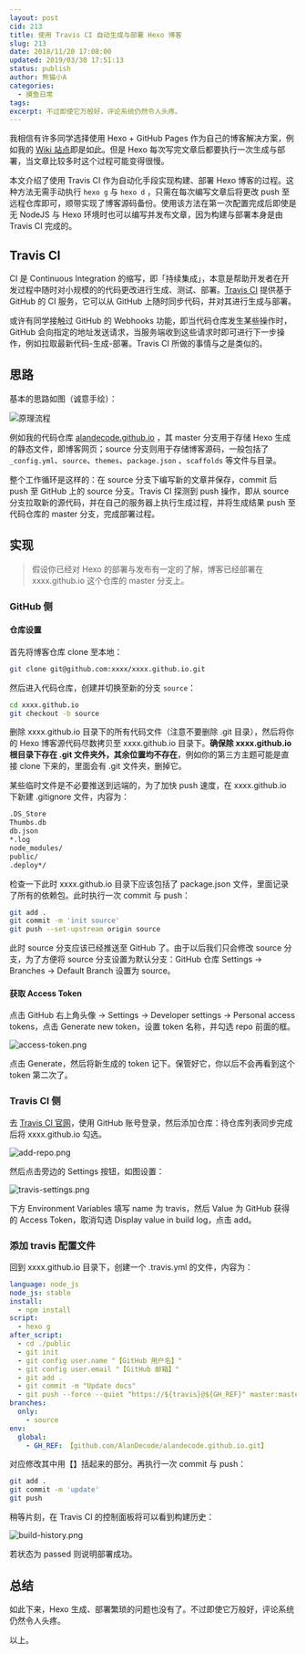 ```yaml
---
layout: post
cid: 213
title: 使用 Travis CI 自动生成与部署 Hexo 博客
slug: 213
date: 2018/11/20 17:08:00
updated: 2019/03/30 17:51:13
status: publish
author: 熊猫小A
categories: 
  - 摸鱼日常
tags: 
excerpt: 不过即使它万般好，评论系统仍然令人头疼。
---
```



我相信有许多同学选择使用 Hexo + GitHub Pages 作为自己的博客解决方案，例如我的 [Wiki 站点](https://wiki.imalan.cn)即是如此。但是 Hexo 每次写完文章后都要执行一次生成与部署，当文章比较多时这个过程可能变得很慢。

本文介绍了使用 Travis CI 作为自动化手段实现构建、部署 Hexo 博客的过程。这种方法无需手动执行 `hexo g` 与 `hexo d` ，只需在每次编写文章后将更改 push 至远程仓库即可，顺带实现了博客源码备份。使用该方法在第一次配置完成后即使是无 NodeJS 与 Hexo 环境时也可以编写并发布文章，因为构建与部署本身是由 Travis CI 完成的。

## Travis CI

CI 是 Continuous Integration 的缩写，即「持续集成」，本意是帮助开发者在开发过程中随时对小规模的的代码更改进行生成、测试、部署。[Travis CI](https://travis-ci.com/) 提供基于 GitHub 的 CI 服务，它可以从 GitHub 上随时同步代码，并对其进行生成与部署。

或许有同学接触过 GitHub 的 Webhooks 功能，即当代码仓库发生某些操作时，GitHub 会向指定的地址发送请求，当服务端收到这些请求时即可进行下一步操作，例如拉取最新代码-生成-部署。Travis CI 所做的事情与之是类似的。

## 思路

基本的思路如图（诚意手绘）：

![原理流程](./assets/2531426090.jpg)

例如我的代码仓库 [alandecode.github.io](https://github.com/AlanDecode/alandecode.github.io) ，其 master 分支用于存储 Hexo 生成的静态文件，即博客网页；source 分支则用于存储博客源码，一般包括了 `_config.yml`、`source`、`themes`、`package.json` 、`scaffolds` 等文件与目录。

整个工作循环是这样的：在 source 分支下编写新的文章并保存，commit 后 push 至 GitHub 上的 source 分支。Travis CI 探测到 push 操作，即从 source 分支拉取新的源代码，并在自己的服务器上执行生成过程，并将生成结果 push 至代码仓库的 master 分支，完成部署过程。

## 实现

> 假设你已经对 Hexo 的部署与发布有一定的了解，博客已经部署在 xxxx.github.io 这个仓库的 master 分支上。

### GitHub 侧

#### 仓库设置

首先将博客仓库 clone 至本地：

```bash
git clone git@github.com:xxxx/xxxx.github.io.git
```

然后进入代码仓库，创建并切换至新的分支 `source`：

```bash
cd xxxx.github.io
git checkout -b source
```

删除 xxxx.github.io 目录下的所有代码文件（注意不要删除 .git 目录），然后将你的 Hexo 博客源代码尽数拷贝至 xxxx.github.io 目录下。**确保除 xxxx.github.io 根目录下存在 .git 文件夹外，其余位置均不存在**，例如你的第三方主题可能是直接 clone 下来的，里面会有 .git 文件夹，删掉它。

某些临时文件是不必要推送到远端的，为了加快 push 速度，在 xxxx.github.io 下新建 .gitignore 文件，内容为：

```bash
.DS_Store
Thumbs.db
db.json
*.log
node_modules/
public/
.deploy*/
```

检查一下此时 xxxx.github.io 目录下应该包括了 package.json 文件，里面记录了所有的依赖包。此时执行一次 commit 与 push：

```bash
git add .
git commit -m 'init source'
git push --set-upstream origin source
```

此时 source 分支应该已经推送至 GitHub 了。由于以后我们只会修改 source 分支，为了方便将 source 分支设置为默认分支：GitHub 仓库 Settings → Branches → Default Branch 设置为 source。

#### 获取 Access Token

点击 GitHub 右上角头像 → Settings → Developer settings → Personal access tokens，点击 Generate new token，设置 token 名称，并勾选 repo 前面的框。

![access-token.png][2]

点击 Generate，然后将新生成的 token 记下。保管好它，你以后不会再看到这个 token 第二次了。

### Travis CI 侧

去 [Travis CI 官网](https://www.travis-ci.org/)，使用 GitHub 账号登录，然后添加仓库：待仓库列表同步完成后将 xxxx.github.io 勾选。

![add-repo.png][3]

然后点击旁边的 Settings 按钮，如图设置：

![travis-settings.png][4]

下方 Environment Variables 填写 name 为 travis，然后 Value 为 GitHub 获得的 Access Token，取消勾选 Display value in build log，点击 add。

### 添加 travis 配置文件

回到 xxxx.github.io 目录下，创建一个 .travis.yml 的文件，内容为：

```yaml
language: node_js
node_js: stable
install:
  - npm install
script:
  - hexo g
after_script:
  - cd ./public
  - git init
  - git config user.name "【GitHub 用户名】"
  - git config user.email "【GitHub 邮箱】"
  - git add .
  - git commit -m "Update docs"
  - git push --force --quiet "https://${travis}@${GH_REF}" master:master
branches:
  only:
    - source
env:
  global:
    - GH_REF: 【github.com/AlanDecode/alandecode.github.io.git】
```

对应修改其中用【】括起来的部分。再执行一次 commit 与 push：

```bash
git add .
git commit -m 'update'
git push
```

稍等片刻，在 Travis CI 的控制面板将可以看到构建历史：

![build-history.png][5]

若状态为 passed 则说明部署成功。

## 总结

如此下来，Hexo 生成、部署繁琐的问题也没有了。不过即使它万般好，评论系统仍然令人头疼。

以上。

  [2]: ./assets/2355701656.png
  [3]: ./assets/3924164447.png
  [4]: ./assets/3487071668.png
  [5]: ./assets/1849401752.png